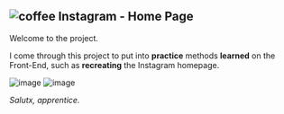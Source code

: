 ## ![coffee](https://github.githubassets.com/images/icons/emoji/unicode/2615.png) Instagram - Home Page

Welcome to the project.

I come through this project to put into **practice** methods **learned** on the Front-End, such as **recreating** the Instagram homepage.

![image](https://img.shields.io/badge/HTML5-E34F26?style=for-the-badge&logo=html5&logoColor=white) 
![image](https://img.shields.io/badge/CSS3-1572B6?style=for-the-badge&logo=css3&logoColor=white)

*Salutx, apprentice.*
